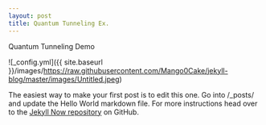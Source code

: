 ```yaml
---
layout: post
title: Quantum Tunneling Ex. 
---
```


Quantum Tunneling Demo

![_config.yml]({{ site.baseurl }}/images/https://raw.githubusercontent.com/Mango0Cake/jekyll-blog/master/images/Untitled.jpeg)

The easiest way to make your first post is to edit this one. Go into /_posts/ and update the Hello World markdown file. For more instructions head over to the [Jekyll Now repository](https://github.com/barryclark/jekyll-now) on GitHub.

